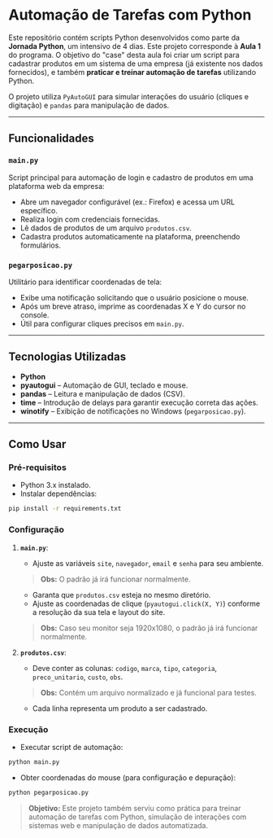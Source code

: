 # Automação de Tarefas com Python

Este repositório contém scripts Python desenvolvidos como parte da **Jornada Python**, um intensivo de 4 dias. Este projeto corresponde à **Aula 1** do programa. O objetivo do "case" desta aula foi criar um script para cadastrar produtos em um sistema de uma empresa (já existente nos dados fornecidos), e também **praticar e treinar automação de tarefas** utilizando Python.

O projeto utiliza `PyAutoGUI` para simular interações do usuário (cliques e digitação) e `pandas` para manipulação de dados.

---

## Funcionalidades

### `main.py`

Script principal para automação de login e cadastro de produtos em uma plataforma web da empresa:

* Abre um navegador configurável (ex.: Firefox) e acessa um URL específico.
* Realiza login com credenciais fornecidas.
* Lê dados de produtos de um arquivo `produtos.csv`.
* Cadastra produtos automaticamente na plataforma, preenchendo formulários.

### `pegarposicao.py`

Utilitário para identificar coordenadas de tela:

* Exibe uma notificação solicitando que o usuário posicione o mouse.
* Após um breve atraso, imprime as coordenadas X e Y do cursor no console.
* Útil para configurar cliques precisos em `main.py`.

---

## Tecnologias Utilizadas

* **Python**
* **pyautogui** – Automação de GUI, teclado e mouse.
* **pandas** – Leitura e manipulação de dados (CSV).
* **time** – Introdução de delays para garantir execução correta das ações.
* **winotify** – Exibição de notificações no Windows (`pegarposicao.py`).

---

## Como Usar

### Pré-requisitos

* Python 3.x instalado.
* Instalar dependências:

```bash
pip install -r requirements.txt
```

### Configuração

1. **`main.py`**:

   * Ajuste as variáveis `site`, `navegador`, `email` e `senha` para seu ambiente.

   > **Obs:** O padrão já irá funcionar normalmente.

   * Garanta que `produtos.csv` esteja no mesmo diretório.
   * Ajuste as coordenadas de clique (`pyautogui.click(X, Y)`) conforme a resolução da sua tela e layout do site.

   > **Obs:** Caso seu monitor seja 1920x1080, o padrão já irá funcionar normalmente.

2. **`produtos.csv`**:

   * Deve conter as colunas: `codigo`, `marca`, `tipo`, `categoria`, `preco_unitario`, `custo`, `obs`.

   > **Obs:** Contém um arquivo normalizado e já funcional para testes.

   * Cada linha representa um produto a ser cadastrado.

### Execução

* Executar script de automação:

```bash
python main.py
```

* Obter coordenadas do mouse (para configuração e depuração):

```bash
python pegarposicao.py
```

> **Objetivo:** Este projeto também serviu como prática para treinar automação de tarefas com Python, simulação de interações com sistemas web e manipulação de dados automatizada.
